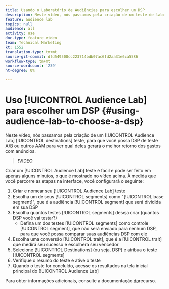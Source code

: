 ```yaml
---
title: Usando o Laboratório de Audiências para escolher um DSP
description: Neste vídeo, nós passamos pela criação de um teste de laboratório de Audiências, para que você possa DSP de teste A/B ou outros destinos de AAM para ver qual deles gerará o melhor retorno sobre o investimento em anúncios.
feature: audience lab
topics: null
audience: all
activity: use
doc-type: feature video
team: Technical Marketing
kt: 1552
translation-type: tm+mt
source-git-commit: dfd549508cc223714bdb07ac6fd2aa31e6ca5586
workflow-type: tm+mt
source-wordcount: '239'
ht-degree: 0%

---
```



# Uso [!UICONTROL Audience Lab] para escolher um DSP {#using-audience-lab-to-choose-a-dsp}

Neste vídeo, nós passamos pela criação de um [!UICONTROL Audience Lab] [!UICONTROL destinations] teste, para que você possa DSP de teste A/B ou outros AAM para ver qual deles gerará o melhor retorno dos gastos com anúncios.

>[!VIDEO](https://video.tv.adobe.com/v/24923/?quality=12)

Criar um [!UICONTROL Audience Lab] teste é fácil e pode ser feito em apenas alguns minutos, o que é mostrado no vídeo acima. À medida que você percorre as etapas na interface, você configurará o seguinte:

1. Criar e nomear seu [!UICONTROL Audience Lab] teste
1. Escolha um de seus [!UICONTROL segments] como &quot;[!UICONTROL base segment]&quot;, que é a audiência [!UICONTROL segment] que será dividida em sua DSP
1. Escolha quantos testes [!UICONTROL segments] deseja criar (quantos DSP você vai testar?)
   * Defina um dos testes [!UICONTROL segments] como controle [!UICONTROL segment], que não será enviado para nenhum DSP, para que você possa comparar suas audiências DSP com ele
1. Escolha uma conversão [!UICONTROL trait], que é a [!UICONTROL trait] que medirá seu sucesso e escolherá seu vencedor
1. Selecione [!UICONTROL Destinations] (ou seja, DSP) e atribua o teste [!UICONTROL segments]
1. Verifique o resumo do teste e ative o teste
1. Quando o teste for concluído, acesse os resultados na tela inicial principal do [!UICONTROL Audience Lab]

Para obter informações adicionais, consulte a documentação [do](https://marketing.adobe.com/resources/help/en_US/aam/audience-lab.html)recurso.